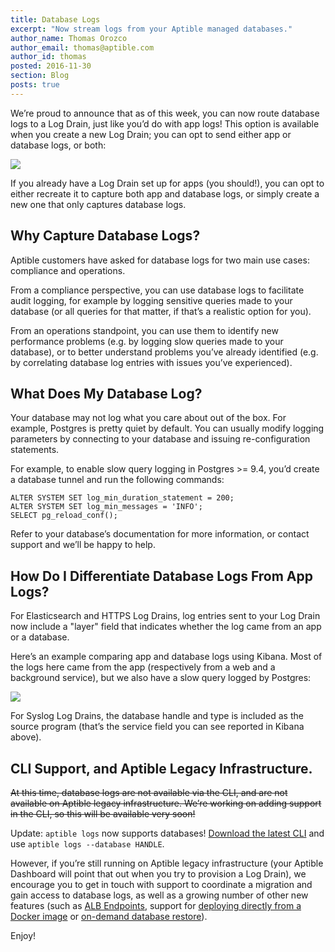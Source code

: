 ```yaml
---
title: Database Logs
excerpt: "Now stream logs from your Aptible managed databases."
author_name: Thomas Orozco
author_email: thomas@aptible.com
author_id: thomas
posted: 2016-11-30
section: Blog
posts: true
---
```

We’re proud to announce that as of this week, you can now route database logs to a Log Drain, just like you’d do with app logs! This option is available when you create a new Log Drain; you can opt to send either app or database logs, or both:

<p class="text-center">
  <img class="img-responsive" src="/images/blog/database-logs/create_log_drain.png">
</p>

If you already have a Log Drain set up for apps (you should!), you can opt to either recreate it to capture both app and database logs, or simply create a new one that only captures database logs.

## Why Capture Database Logs?

Aptible customers have asked for database logs for  two main use cases: compliance and operations.

From a compliance perspective, you can use database logs to facilitate audit logging, for example by logging sensitive queries made to your database (or all queries for that matter, if that’s a realistic option for you).

From an operations standpoint, you can use them to identify new performance problems (e.g. by logging slow queries made to your database), or to better understand problems you’ve already identified (e.g. by correlating database log entries with issues you’ve experienced).

## What Does My Database Log?

Your database may not log what you care about out of the box. For example, Postgres is pretty quiet by default. You can usually modify logging parameters by connecting to your database and issuing re-configuration statements.

For example, to enable slow query logging in Postgres >= 9.4, you’d create a database tunnel and run the following commands:

```
ALTER SYSTEM SET log_min_duration_statement = 200;
ALTER SYSTEM SET log_min_messages = 'INFO';
SELECT pg_reload_conf();
```

Refer to your database’s documentation for more information, or contact support and we’ll be happy to help.

## How Do I Differentiate Database Logs From App Logs?

For Elasticsearch and HTTPS Log Drains, log entries sent to your Log Drain now include a "layer" field that indicates whether the log came from an app or a database.

Here’s an example comparing app and database logs using Kibana. Most of the logs here came from the app (respectively from a web and a background service), but we also have a slow query logged by Postgres:

<p class="text-center">
  <img class="img-responsive" src="/images/blog/database-logs/kibana.png">
</p>

For Syslog Log Drains, the database handle and type is included as the source program (that’s the service field you can see reported in Kibana above).

## CLI Support, and Aptible Legacy Infrastructure.

~~At this time, database logs are not available via the CLI, and are not available on Aptible legacy infrastructure. We’re working on adding support in the CLI, so this will be available very soon!~~

Update: `aptible logs` now supports databases! [Download the latest CLI][3] and use `aptible logs --database HANDLE`.

However, if you’re still running on Aptible legacy infrastructure (your Aptible Dashboard will point that out when you try to provision a Log Drain), we encourage you to get in touch with support to coordinate a migration and gain access to database logs, as well as a growing number of other new features (such as [ALB Endpoints][0], support for [deploying directly from a Docker image][1] or [on-demand database restore][2]).

Enjoy!

[0]: https://www.aptible.com/blog/update-webinar-oct-2016/
[1]: https://www.aptible.com/blog/deploy-private-images/
[2]: https://www.aptible.com/blog/on-demand-backups/
[3]: https://www.aptible.com/support/toolbelt/
